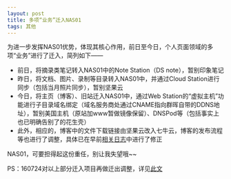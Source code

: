 ```yaml
---
layout: post
title: 多项“业务”迁入NAS01
tags: 其他
---
```


为进一步发挥NAS01优势，体现其核心作用，前日至今日，个人页面领域的多项“业务”进行了迁入，简列如下——

- 前日，将摘录类笔记转入NAS01中的Note Station（DS note），暂别印象笔记
- 昨日，将文档、图片、录制等目录转入NAS01中，并通过Cloud Station进行同步（包括当月照片同步），暂别坚果云
- 今日，将主页（博客）、旧站迁入NAS01中，通过Web Station的“虚拟主机”功能进行子目录域名绑定（域名服务商处通过CNAME指向群晖自带的DDNS地址），暂别美国主机（原站加www暂做镜像保留）、DNSPod等（包括事实上也已明确告别了的花生壳）
- 此外，相应的，博客中的文件下载链接由坚果云改入七牛云，博客的发布流程等也进行了调整，具体已在早前[相关日志](http://cpxxpc.github.io/2016-07-06-1/)中进行了修正

NAS01，可要担得起这份重任，别让我失望哦~~

PS：160724对以上部分迁入项目再做迁出调整，详见[此文](http://cpxxpc.github.io/2016-07-24-1)

